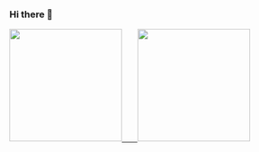 ### Hi there 👋

<a href="https://github.com/anuraghazra/github-readme-stats">
	<picture>
		<source
      		height=200
      		align="center" 
      		srcset="https://github-readme-stats.vercel.app/api?username=olof-e&show_icons=true&theme=tokyonight#gh-dark-mode-only"
      		media="(prefers-color-scheme: dark)"
    	/>
	    <source
	    	height=200
	    	align="center" 
	      	srcset="https://github-readme-stats.vercel.app/api?username=olof-e&show_icons=true&theme=default#gh-light-mode-only"
	      	media="(prefers-color-scheme: light), (prefers-color-scheme: no-preference)"
	    />
	    <img src="https://github-readme-stats.vercel.app/api?username=olof-e&show_icons=true" />
	    &nbsp;
	    &nbsp;
	    &nbsp;
	</picture>
</a>

<a href="https://github.com/anuraghazra/github-readme-stats">
	<picture>
		<source
			height=200
			align="center" 
			srcset="https://github-readme-stats.vercel.app/api/top-langs/?username=olof-e&size_weight=0.5&count_weight=0.5&layout=compact&theme=tokyonight&langs_count=8"
			media="(prefers-color-scheme: dark)"
		/>
		<source
			height=200
			align="center" 
			srcset="https://github-readme-stats.vercel.app/api/top-langs/?username=olof-e&size_weight=0.5&count_weight=0.5&layout=compact&theme=default&langs_count=8"
			media="(prefers-color-scheme: light), (prefers-color-scheme: no-preference)"
		/>
		<img src="https://github-readme-stats.vercel.app/api?username=olof-e&show_icons=true" />
	</picture>
</a>

<!--
**Olof-E/Olof-E** is a ✨ _special_ ✨ repository because its `README.md` (this file) appears on your GitHub profile.

Here are some ideas to get you started:

- 🔭 I’m currently working on ...
- 🌱 I’m currently learning ...
- 👯 I’m looking to collaborate on ...
- 🤔 I’m looking for help with ...
- 💬 Ask me about ...
- 📫 How to reach me: ...
- 😄 Pronouns: ...
- ⚡ Fun fact: ...
-->

